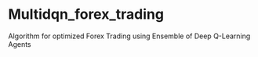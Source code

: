 # Multidqn_forex_trading
Algorithm for optimized Forex Trading using Ensemble of Deep Q-Learning Agents
